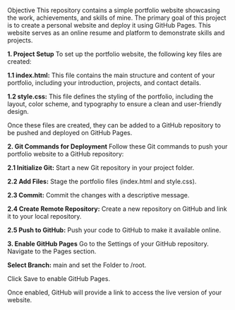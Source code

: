 Objective
This repository contains a simple portfolio website showcasing the work, achievements, and skills of mine.
The primary goal of this project is to create a personal website and deploy it using GitHub Pages. 
This website serves as an online resume and platform to demonstrate skills and projects.

**1. Project Setup**
To set up the portfolio website, the following key files are created:

**1.1 index.html:** This file contains the main structure and content of your portfolio, including your introduction, projects, and contact details.

**1.2 style.css:** This file defines the styling of the portfolio, including the layout, color scheme, and typography to ensure a clean and user-friendly design.

Once these files are created, they can be added to a GitHub repository to be pushed and deployed on GitHub Pages.

**2. Git Commands for Deployment**
Follow these Git commands to push your portfolio website to a GitHub repository:

**2.1 Initialize Git:** Start a new Git repository in your project folder.

**2.2 Add Files:** Stage the portfolio files (index.html and style.css).

**2.3 Commit:** Commit the changes with a descriptive message.

**2.4 Create Remote Repository:** Create a new repository on GitHub and link it to your local repository.

**2.5 Push to GitHub:** Push your code to GitHub to make it available online.

**3. Enable GitHub Pages**
Go to the Settings of your GitHub repository. Navigate to the Pages section.

**Select Branch:** main and set the Folder to /root.

Click Save to enable GitHub Pages.

Once enabled, GitHub will provide a link to access the live version of your website.
